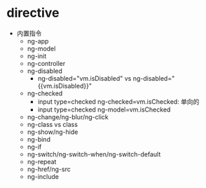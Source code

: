 # directive
- 内置指令
	- ng-app
	- ng-model
	- ng-init
	- ng-controller
	- ng-disabled
		- ng-disabled="vm.isDisabled" vs ng-disabled="{{vm.isDisabled}}"
	- ng-checked
		- input type=checked ng-checked=vm.isChecked: 单向的
		- input type=checked ng-model=vm.isChecked
	- ng-change/ng-blur/ng-click
	- ng-class vs class
	- ng-show/ng-hide
	- ng-bind
	- ng-if
	- ng-switch/ng-switch-when/ng-switch-default
	- ng-repeat
	- ng-href/ng-src
	- ng-include

